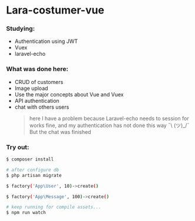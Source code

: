 # Lara-costumer-vue

### Studying:

- Authentication using JWT
- Vuex
- laravel-echo

### What was done here:

- CRUD of customers
- Image upload
- Use the major concepts about Vue and Vuex
- API authentication
- chat with others users
    > here I have a problem because Laravel-echo needs to session for works fine, 
    and my authentication has not done this way ¯\ (ツ)_/¯ But the chat was finished
    
### Try out:

```bash
$ composer install

# after configure db 
$ php artisan migrate 

$ factory('App\User', 10)->create()

$ factory('App\Message', 100)->create()

# keep running for compile assets...
$ npm run watch

```
